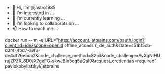 - 👋 Hi, I’m @jastro1985
- 👀 I’m interested in ...
- 🌱 I’m currently learning ...
- 💞️ I’m looking to collaborate on ...
- 📫 How to reach me ...

<!---
jastro1985/jastro1985 is a ✨ special ✨ repository because its `README.md` (this file) appears on your GitHub profile.
You can click the Preview link to take a look at your changes.
--->
docker run --rm -e URL="https://account.jetbrains.com/oauth/login?client_id=ide&scope=openid offline_access r_ide_auth&state=d51bf5cb-d2f4-4bd7-a9f6-de4df26e5db2&code_challenge_method=S256&code_challenge=AvXqNIHUrujZPZR_8D0zX7geFG-skwJB1n5cg5uQaI0&request_credentials=required" pavlokobyliatskyi/jetbrains
